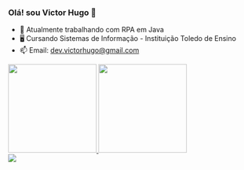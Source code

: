 ### Olá! sou Victor Hugo 🙌



- 🔭 Atualmente trabalhando com RPA em Java
- 🖥 Cursando Sistemas de Informação - Instituição Toledo de Ensino
- 📫 Email: dev.victorhugo@gmail.com

 <div>
  <a href="https://github.com/victorhttps">
  <img height="180em" src="https://github-readme-stats.vercel.app/api?username=victorhttps&show_icons=true&theme=light&include_all_commits=true&count_private=true"/>
  <img height="180em" src="https://github-readme-stats.vercel.app/api/top-langs/?username=victorhttps&layout=compact&langs_count=7&theme=light"/><br>
    <a href="https://www.linkedin.com/in/victor-hugo-mendes-aa0972206/" target="_blank"><img src="https://img.shields.io/badge/-LinkedIn-%230077B5?style=for-the-badge&logo=linkedin&logoColor=white" target="_blank"></a> 
</div>

